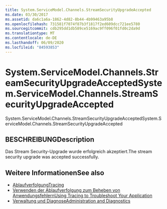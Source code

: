```yaml
---
title: System.ServiceModel.Channels.StreamSecurityUpgradeAccepted
ms.date: 03/30/2017
ms.assetid: da6c1a6a-1862-4d82-8b44-4b99463a95b8
ms.openlocfilehash: 731581f7074f87b3f1817f2ed609dcc721ee5780
ms.sourcegitcommit: cdb295dd1db589ce5169ac9ff096f01fd0c2da9d
ms.translationtype: MT
ms.contentlocale: de-DE
ms.lasthandoff: 06/09/2020
ms.locfileid: "84593853"
---
```

# <a name="systemservicemodelchannelsstreamsecurityupgradeaccepted"></a><span data-ttu-id="ae568-102">System.ServiceModel.Channels.StreamSecurityUpgradeAccepted</span><span class="sxs-lookup"><span data-stu-id="ae568-102">System.ServiceModel.Channels.StreamSecurityUpgradeAccepted</span></span>
<span data-ttu-id="ae568-103">System.ServiceModel.Channels.StreamSecurityUpgradeAccepted</span><span class="sxs-lookup"><span data-stu-id="ae568-103">System.ServiceModel.Channels.StreamSecurityUpgradeAccepted</span></span>  
  
## <a name="description"></a><span data-ttu-id="ae568-104">BESCHREIBUNG</span><span class="sxs-lookup"><span data-stu-id="ae568-104">Description</span></span>  
 <span data-ttu-id="ae568-105">Das Stream Security-Upgrade wurde erfolgreich akzeptiert.</span><span class="sxs-lookup"><span data-stu-id="ae568-105">The stream security upgrade was accepted successfully.</span></span>  
  
## <a name="see-also"></a><span data-ttu-id="ae568-106">Weitere Informationen</span><span class="sxs-lookup"><span data-stu-id="ae568-106">See also</span></span>

- [<span data-ttu-id="ae568-107">Ablaufverfolgung</span><span class="sxs-lookup"><span data-stu-id="ae568-107">Tracing</span></span>](index.md)
- [<span data-ttu-id="ae568-108">Verwenden der Ablaufverfolgung zum Beheben von Anwendungsfehlern</span><span class="sxs-lookup"><span data-stu-id="ae568-108">Using Tracing to Troubleshoot Your Application</span></span>](using-tracing-to-troubleshoot-your-application.md)
- [<span data-ttu-id="ae568-109">Verwaltung und Diagnose</span><span class="sxs-lookup"><span data-stu-id="ae568-109">Administration and Diagnostics</span></span>](../index.md)
